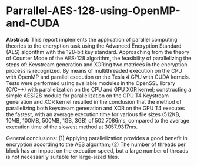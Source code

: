 # Parrallel-AES-128-using-OpenMP-and-CUDA

**Abstract:**
This report implements the application of parallel computing theories to the encryption task using the Advanced Encryption Standard (AES) algorithm with the 128-bit key standard. Approaching from the theory of Counter Mode of the AES-128 algorithm, the feasibility of parallelizing the steps of: Keystream generation and XORing two matrices in the encryption process is recognized. By means of multithreaded execution on the CPU with OpenMP and parallel execution on the Tesla 4 GPU with CUDA kernels. Tests were performed using available modules in the OpenSSL library (C/C++) with parallelization on the CPU and GPU XOR kernel; constructing a simple AES128 module for parallelization on the GPU T4 Keystream generation and XOR kernel resulted in the conclusion that the method of parallelizing both keystream generation and XOR on the GPU T4 executes the fastest, with an average execution time for various file sizes (512KB, 10MB, 100MB, 500MB, 1GB, 3GB) of 502.7086ms, compared to the average execution time of the slowest method at 3057.9317ms.  
   
General conclusions: (1) Applying parallelization provides a good benefit in encryption according to the AES algorithm; (2) The number of threads per block has an impact on the execution speed, but a large number of threads is not necessarily suitable for large-sized files.
